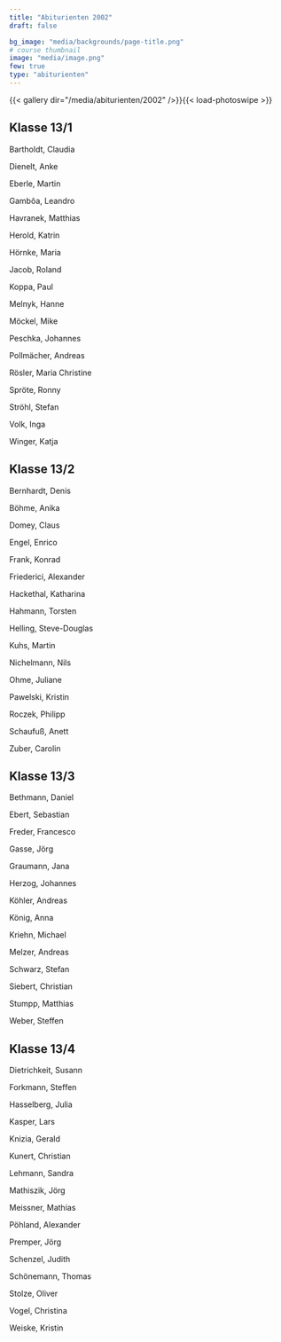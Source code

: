```yaml
---
title: "Abiturienten 2002"
draft: false

bg_image: "media/backgrounds/page-title.png"
# course thumbnail
image: "media/image.png"
few: true
type: "abiturienten"
---
```


{{< gallery dir="/media/abiturienten/2002" />}}{{< load-photoswipe >}}

## Klasse 13/1

Bartholdt, Claudia

Dienelt, Anke

Eberle, Martin

Gambôa, Leandro

Havranek, Matthias

Herold, Katrin

Hörnke, Maria

Jacob, Roland

Koppa, Paul

Melnyk, Hanne

Möckel, Mike

Peschka, Johannes

Pollmächer, Andreas

Rösler, Maria Christine

Spröte, Ronny

Ströhl, Stefan

Volk, Inga

Winger, Katja

## Klasse 13/2

Bernhardt, Denis

Böhme, Anika

Domey, Claus

Engel, Enrico

Frank, Konrad

Friederici, Alexander

Hackethal, Katharina

Hahmann, Torsten

Helling, Steve-Douglas

Kuhs, Martin

Nichelmann, Nils

Ohme, Juliane

Pawelski, Kristin

Roczek, Philipp

Schaufuß, Anett

Zuber, Carolin

## Klasse 13/3

Bethmann, Daniel

Ebert, Sebastian

Freder, Francesco

Gasse, Jörg

Graumann, Jana

Herzog, Johannes

Köhler, Andreas

König, Anna

Kriehn, Michael

Melzer, Andreas

Schwarz, Stefan

Siebert, Christian

Stumpp, Matthias

Weber, Steffen

## Klasse 13/4

Dietrichkeit, Susann

Forkmann, Steffen

Hasselberg, Julia

Kasper, Lars

Knizia, Gerald

Kunert, Christian

Lehmann, Sandra

Mathiszik, Jörg

Meissner, Mathias

Pöhland, Alexander

Premper, Jörg

Schenzel, Judith

Schönemann, Thomas

Stolze, Oliver

Vogel, Christina

Weiske, Kristin
